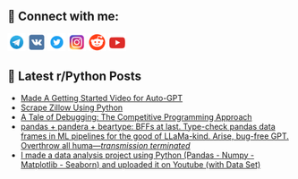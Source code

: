 ## 🔎 Connect with me:
[<img src="https://github.com/bullbesh/bullbesh/blob/main/images/Telegram.png" width="32" height="32" />](https://t.me/bullbesh)
[<img src="https://github.com/bullbesh/bullbesh/blob/main/images/VK.png" width="32" height="32" />](https://vk.com/bullbesh)
[<img src="https://github.com/bullbesh/bullbesh/blob/main/images/Twitter.png" width="32" height="32" />](https://twitter.com/bullbesh1)
[<img src="https://github.com/bullbesh/bullbesh/blob/main/images/Instagram.png" width="32" height="32" />](https://www.instagram.com/bullbesh)
[<img src="https://github.com/bullbesh/bullbesh/blob/main/images/Reddit.png" width="32" height="32" />](https://www.reddit.com/user/bullbesh)
[<img src="https://github.com/bullbesh/bullbesh/blob/main/images/YouTube.png" width="32" height="32" />](https://www.youtube.com/channel/UCtfjRs6uzgq5mfm8S06WTcg)

## 📕 Latest r/Python Posts
<!-- BLOG-POST-LIST:START -->
- [Made A Getting Started Video for Auto-GPT](https://www.reddit.com/r/Python/comments/12gxqll/made_a_getting_started_video_for_autogpt/)
- [Scrape Zillow Using Python](https://www.reddit.com/r/Python/comments/12gubuh/scrape_zillow_using_python/)
- [A Tale of Debugging: The Competitive Programming Approach](https://www.reddit.com/r/Python/comments/12gryl2/a_tale_of_debugging_the_competitive_programming/)
- [pandas + pandera + beartype: BFFs at last. Type-check pandas data frames in ML pipelines for the good of LLaMa-kind. Arise, bug-free GPT. Overthrow all huma—*transmission terminated*](https://www.reddit.com/r/Python/comments/12grvly/pandas_pandera_beartype_bffs_at_last_typecheck/)
- [I made a data analysis project using Python &lpar;Pandas - Numpy - Matplotlib - Seaborn&rpar; and uploaded it on Youtube &lpar;with Data Set&rpar;](https://www.reddit.com/r/Python/comments/12grji6/i_made_a_data_analysis_project_using_python/)
<!-- BLOG-POST-LIST:END -->
